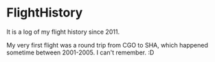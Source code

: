 # FlightHistory
It is a log of my flight history since 2011.

My very first flight was a round trip from CGO to SHA, which happened sometime between 2001-2005. I can't remember. :D 
